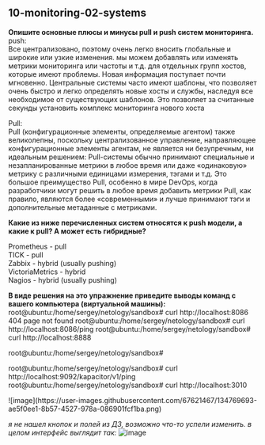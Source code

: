 ## 10-monitoring-02-systems

**Опишите основные плюсы и минусы pull и push систем мониторинга.**  
push:  
Все централизовано, поэтому очень легко вносить глобальные и широкие или узкие изменения.
мы можем добавлять или изменять метрики мониторинга или частоты и т.д. для отдельных групп хостов, которые имеют проблемы. Новая информация поступает почти мгновенно.
Центральные системы часто имеют шаблоны, что позволяет очень быстро и легко определять новые хосты и службы, наследуя все необходимое от существующих шаблонов. Это позволяет за считанные секунды установить комплекс мониторинга нового хоста

Pull:  
Pull (конфигурационные элементы, определяемые агентом) также великолепны, поскольку централизованное управление, направляющее конфигурационные элементы агентам, не является ни безупречным, ни идеальным решением:
Pull-системы обычно принимают специальные и незапланированные метрики в любое время или даже «одинаковую» метрику с различными единицами измерения, тэгами и т.д. Это большое преимущество Pull, особенно в мире DevOps, когда разработчики могут решить в любое время добавить метрики
Pull, как правило, являются более «современными» и лучше принимают тэги и дополнительные метаданные с метриками. 


**Какие из ниже перечисленных систем относятся к push модели, а какие к pull? А может есть гибридные?**

Prometheus - pull  
TICK - pull  
Zabbix - hybrid (usually pushing)  
VictoriaMetrics - hybrid  
Nagios - hybrid (usually pushing)  

**В виде решения на это упражнение приведите выводы команд с вашего компьютера (виртуальной машины):**
root@ubuntu:/home/sergey/netology/sandbox# curl http://localhost:8086
404 page not found
root@ubuntu:/home/sergey/netology/sandbox# curl http://localhost:8086/ping
root@ubuntu:/home/sergey/netology/sandbox# curl http://localhost:8888
<!DOCTYPE html><html><head><meta http-equiv="Content-type" content="text/html; charset=utf-8"><title>Chronograf</title><link rel="icon shortcut" href="/favicon.fa749080.ico"><link rel="stylesheet" href="/src.d80ed715.css"></head><body> <div id="react-root" data-basepath=""></div> <script src="/src.c278d833.js"></script> </body></html>root@ubuntu:/home/sergey/netology/sandbox# 
root@ubuntu:/home/sergey/netology/sandbox# curl http://localhost:9092/kapacitor/v1/ping
root@ubuntu:/home/sergey/netology/sandbox# curl http://localhost:3010
<!doctype html>
<html>
![image](https://user-images.githubusercontent.com/67621467/134769693-ae5f0ee1-8b57-4527-978a-086901fcf1ba.png)

*я не нашел кнопок и полей из ДЗ, возможно что-то успели изменить. в целом интерфейс выглядит так:*
  ![image](https://user-images.githubusercontent.com/67621467/134770023-0b394a30-4aa0-4873-befd-479cd74418e6.png)

  
